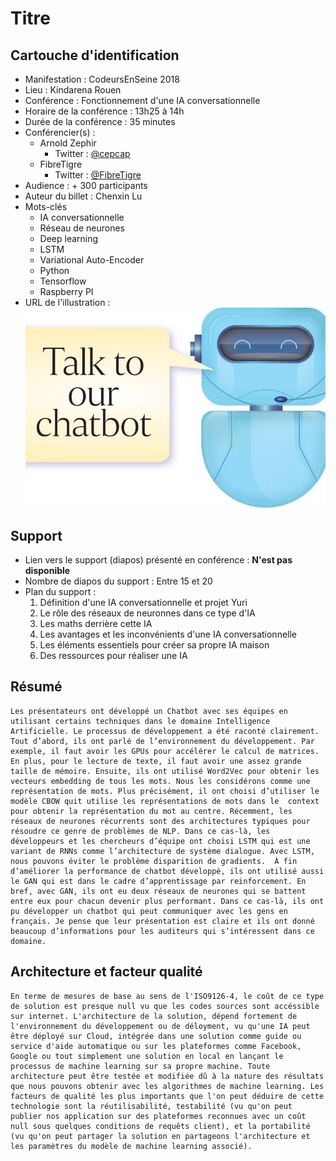 # Titre

## Cartouche d'identification

 - Manifestation : CodeursEnSeine 2018
 - Lieu : Kindarena Rouen
 - Conférence : Fonctionnement d'une IA conversationnelle
 - Horaire de la conférence : 13h25 à 14h
 - Durée de la conférence : 35 minutes
 - Conférencier(s) :
    - Arnold Zephir
        - Twitter : [@cepcap](https://twitter.com/cepcam)
    - FibreTigre
        - Twitter : [@FibreTigre](https://twitter.com/FibreTigre)
 - Audience : + 300 participants
 - Auteur du billet : Chenxin Lu
 - Mots-clés
    - IA conversationnelle
    - Réseau de neurones
    - Deep learning
    - LSTM
    - Variational Auto-Encoder
    - Python
    - Tensorflow
    - Raspberry PI
 - URL de l'illustration : ![](st_20180805_jlife05_4187120.jpg)

## Support
 - Lien vers le support (diapos) présenté en conférence : **N'est pas disponible**
 - Nombre de diapos du support : Entre 15 et 20
 - Plan du support :
    1. Définition d'une IA conversationnelle et projet Yuri
    2. Le rôle des réseaux de neuronnes dans ce type d'IA
    3. Les maths derrière cette IA
    4. Les avantages et les inconvénients d'une IA conversationnelle
    5. Les éléments essentiels pour créer sa propre IA maison
    6. Des ressources pour réaliser une IA

## Résumé
    Les présentateurs ont développé un Chatbot avec ses équipes en utilisant certains techniques dans le domaine Intelligence Artificielle. Le processus de développement a été raconté clairement. Tout d’abord, ils ont parlé de l’environnement du développement. Par exemple, il faut avoir les GPUs pour accélérer le calcul de matrices. En plus, pour le lecture de texte, il faut avoir une assez grande taille de mémoire. Ensuite, ils ont utilisé Word2Vec pour obtenir les vecteurs embedding de tous les mots. Nous les considérons comme une représentation de mots. Plus précisément, il ont choisi d’utiliser le modèle CBOW quit utilise les représentations de mots dans le  context pour obtenir la représentation du mot au centre. Récemment, les réseaux de neurones récurrents sont des architectures typiques pour résoudre ce genre de problèmes de NLP. Dans ce cas-là, les développeurs et les chercheurs d’équipe ont choisi LSTM qui est une variant de RNNs comme l’architecture de système dialogue. Avec LSTM, nous pouvons éviter le problème disparition de gradients.  À fin d’améliorer la performance de chatbot développé, ils ont utilisé aussi le GAN qui est dans le cadre d’apprentissage par reinforcement. En bref, avec GAN, ils ont eu deux réseaux de neurones qui se battent entre eux pour chacun devenir plus performant. Dans ce cas-là, ils ont pu développer un chatbot qui peut communiquer avec les gens en français. Je pense que leur présentation est claire et ils ont donné beaucoup d’informations pour les auditeurs qui s’intéressent dans ce domaine. 

## Architecture et facteur qualité
    En terme de mesures de base au sens de l'ISO9126-4, le coût de ce type de solution est presque null vu que les codes sources sont accéssible sur internet. L'architecture de la solution, dépend fortement de l'environnement du développement ou de déloyment, vu qu'une IA peut être déployé sur Cloud, intégrée dans une solution comme guide ou service d'aide automatique ou sur les plateformes comme Facebook, Google ou tout simplement une solution en local en lançant le processus de machine learning sur sa propre machine. Toute architecture peut être testée et modifiée dû à la nature des résultats que nous pouvons obtenir avec les algorithmes de machine learning. Les facteurs de qualité les plus importants que l'on peut déduire de cette technologie sont la réutilisabilité, testabilité (vu qu'on peut publier nos application sur des plateformes reconnues avec un coût null sous quelques conditions de requêts client), et la portabilité (vu qu'on peut partager la solution en partageons l'architecture et les paramètres du modèle de machine learning associé).
